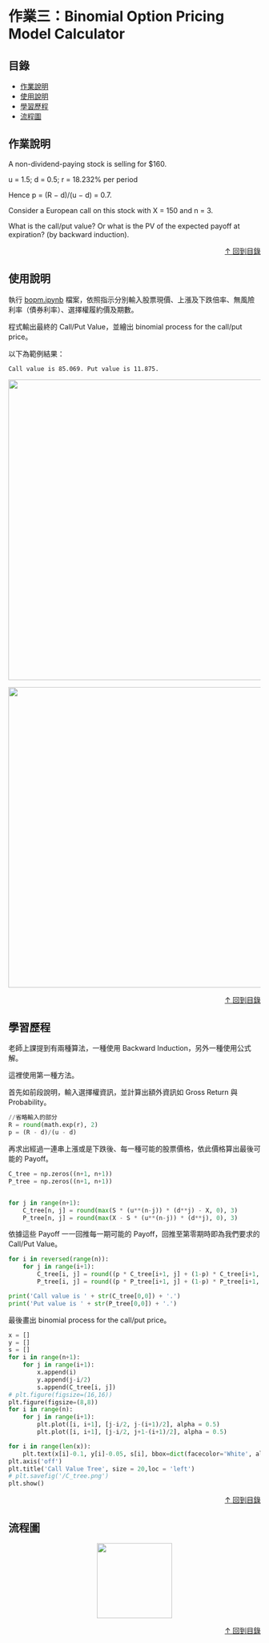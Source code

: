 作業三：Binomial Option Pricing Model Calculator
===
## 目錄
- [作業說明](#作業說明)
- [使用說明](#使用說明)
- [學習歷程](#學習歷程)
- [流程圖](#流程圖)

## 作業說明

A non-dividend-paying stock is selling for $160.

u = 1.5; d = 0.5; r = 18.232% per period

Hence p = (R − d)/(u − d) = 0.7.

Consider a European call on this stock with X = 150 and n = 3.

What is the call/put value? Or what is the PV of the expected payoff at expiration? (by backward induction).

<p align="right">
    <a href="#目錄" class="btn btn-primary">
        &uarr; 回到目錄
    </a>
</p>

## 使用說明

執行 [bopm.ipynb](https://github.com/manamimebom/Financial_Engineering/blob/master/HW3/bopm.ipynb) 檔案，依照指示分別輸入股票現價、上漲及下跌倍率、無風險利率（債券利率）、選擇權履約價及期數。

程式輸出最終的 Call/Put Value，並繪出 binomial process for the call/put price。

以下為範例結果：

`
Call value is 85.069.
Put value is 11.875.
`

<p align="center">
<img src="https://github.com/manamimebom/Financial_Engineering/blob/master/HW3/src/C_tree.png" width="600" >
</p>

<p align="center">
<img src="https://github.com/manamimebom/Financial_Engineering/blob/master/HW3/src/P_tree.png" width="600" >
</p>

<p align="right">
    <a href="#目錄" class="btn btn-primary">
        &uarr; 回到目錄
    </a>
</p>

## 學習歷程

老師上課提到有兩種算法，一種使用 Backward Induction，另外一種使用公式解。

這裡使用第一種方法。

首先如前段說明，輸入選擇權資訊，並計算出額外資訊如 Gross Return 與 Probability。

```Python
//省略輸入的部分
R = round(math.exp(r), 2)
p = (R - d)/(u - d)
```

再求出經過一連串上漲或是下跌後、每一種可能的股票價格，依此價格算出最後可能的 Payoff。

```python
C_tree = np.zeros((n+1, n+1))
P_tree = np.zeros((n+1, n+1))


for j in range(n+1):
    C_tree[n, j] = round(max(S * (u**(n-j)) * (d**j) - X, 0), 3)
    P_tree[n, j] = round(max(X - S * (u**(n-j)) * (d**j), 0), 3)
```
依據這些 Payoff 一一回推每一期可能的 Payoff，回推至第零期時即為我們要求的 Call/Put Value。

```python
for i in reversed(range(n)):
    for j in range(i+1):
        C_tree[i, j] = round((p * C_tree[i+1, j] + (1-p) * C_tree[i+1, j+1]) / R, 3)
        P_tree[i, j] = round((p * P_tree[i+1, j] + (1-p) * P_tree[i+1, j+1]) / R, 3)

print('Call value is ' + str(C_tree[0,0]) + '.')
print('Put value is ' + str(P_tree[0,0]) + '.')
```

最後畫出 binomial process for the call/put price。

```python
x = []
y = []
s = []
for i in range(n+1):
    for j in range(i+1):
        x.append(i)
        y.append(j-i/2)
        s.append(C_tree[i, j])
# plt.figure(figsize=(16,16))
plt.figure(figsize=(8,8))
for i in range(n):
    for j in range(i+1):
        plt.plot([i, i+1], [j-i/2, j-(i+1)/2], alpha = 0.5)
        plt.plot([i, i+1], [j-i/2, j+1-(i+1)/2], alpha = 0.5)

for i in range(len(x)):
    plt.text(x[i]-0.1, y[i]-0.05, s[i], bbox=dict(facecolor='White', alpha=0.8, boxstyle='round, pad = 0.2, rounding_size = 0.2'), fontsize=20)
plt.axis('off')
plt.title('Call Value Tree', size = 20,loc = 'left')
# plt.savefig('/C_tree.png')
plt.show()
```



<p align="right">
    <a href="#目錄" class="btn btn-primary">
        &uarr; 回到目錄
    </a>
</p>

## 流程圖


<p align="center">
<img src="https://github.com/manamimebom/Financial_Engineering/blob/master/HW3/src/flowchart.png" width="150" >
</p>

<p align="right">
    <a href="#目錄" class="btn btn-primary">
        &uarr; 回到目錄
    </a>
</p>
